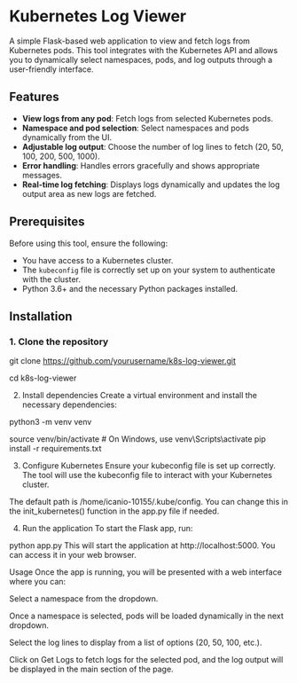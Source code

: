 # Kubernetes Log Viewer

A simple Flask-based web application to view and fetch logs from Kubernetes pods. This tool integrates with the Kubernetes API and allows you to dynamically select namespaces, pods, and log outputs through a user-friendly interface.

## Features

- **View logs from any pod**: Fetch logs from selected Kubernetes pods.
- **Namespace and pod selection**: Select namespaces and pods dynamically from the UI.
- **Adjustable log output**: Choose the number of log lines to fetch (20, 50, 100, 200, 500, 1000).
- **Error handling**: Handles errors gracefully and shows appropriate messages.
- **Real-time log fetching**: Displays logs dynamically and updates the log output area as new logs are fetched.

## Prerequisites

Before using this tool, ensure the following:

- You have access to a Kubernetes cluster.
- The `kubeconfig` file is correctly set up on your system to authenticate with the cluster.
- Python 3.6+ and the necessary Python packages installed.

## Installation

### 1. Clone the repository


git clone https://github.com/yourusername/k8s-log-viewer.git

cd k8s-log-viewer

2. Install dependencies
Create a virtual environment and install the necessary dependencies:


python3 -m venv venv

source venv/bin/activate  # On Windows, use venv\Scripts\activate
pip install -r requirements.txt

3. Configure Kubernetes
Ensure your kubeconfig file is set up correctly. The tool will use the kubeconfig file to interact with your Kubernetes cluster.

The default path is /home/icanio-10155/.kube/config. You can change this in the init_kubernetes() function in the app.py file if needed.

4. Run the application
To start the Flask app, run:

python app.py
This will start the application at http://localhost:5000. You can access it in your web browser.

Usage
Once the app is running, you will be presented with a web interface where you can:

Select a namespace from the dropdown.

Once a namespace is selected, pods will be loaded dynamically in the next dropdown.

Select the log lines to display from a list of options (20, 50, 100, etc.).

Click on Get Logs to fetch logs for the selected pod, and the log output will be displayed in the main section of the page.



